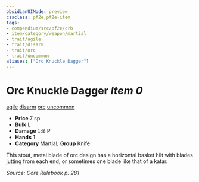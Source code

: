```yaml
---
obsidianUIMode: preview
cssclass: pf2e,pf2e-item
tags:
- compendium/src/pf2e/crb
- item/category/weapon/martial
- trait/agile
- trait/disarm
- trait/orc
- trait/uncommon
aliases: ["Orc Knuckle Dagger"]
---
```

# Orc Knuckle Dagger *Item 0*  
[agile](/rules/traits/agile.md)  [disarm](/rules/traits/disarm.md)  [orc](/rules/traits/orc.md)  [uncommon](/rules/traits/uncommon.md)  

- **Price** 7 sp
- **Bulk** L
- **Damage** `1d6` P
- **Hands** 1
- **Category** Martial; **Group** Knife 

This stout, metal blade of orc design has a horizontal basket hilt with blades jutting from each end, or sometimes one blade like that of a katar.

*Source: Core Rulebook p. 281*